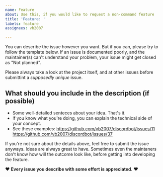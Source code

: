 ```yaml
---
name: Feature
about: Use this, if you would like to request a non-command feature
title: 'Feature: '
labels: feature
assignees: vb2007

---
```


You can describe the issue however you want. But if you can, please try to follow the template below. If an issue is documented poorly, and the maintainer(s) can't understand your problem, your issue might get closed as "Not planned".

Please always take a look at the project itself, and at other issues before submittint a _supposedly unique_ issue.

## What should you include in the description (if possible)

- Some well-detailed senteces about your idea. That's it.
- If you know what you're doing, you can explain the technical side of your concept.
- See these examples: https://github.com/vb2007/discordbot/issues/11 https://github.com/vb2007/discordbot/issues/37

If you're not sure about the details above, feel free to submit the issue anyways. Ideas are always great to have. Sometimes even the maintaners don't know how will the outcome look like, before getting into developing the feature.

♥ **Every issue you describe with some effort is appreciated.** ♥